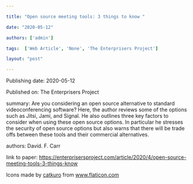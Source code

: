 ---
title: "Open source meeting tools: 3 things to know "
date: "2020-05-12"
authors: ['admin']
tags:  ['Web Article', 'None', 'The Enterprisers Project']
layout: "post"
---
Publishing date: 2020-05-12

Published on: The Enterprisers Project

summary: Are you considering an open source alternative to standard videoconferencing software? Here, the author reviews some of the options such as Jitsi,  Jami, and Signal. He also outlines three key factors to consider when using these open source options. In particular he stresses the security of open source options but also warns that there will be trade offs between these tools and their commercial alternatives. 

authors: David. F. Carr 

link to paper: https://enterprisersproject.com/article/2020/4/open-source-meeting-tools-3-things-know

Icons made by <a href="https://www.flaticon.com/free-icon/bookshelves_3576884" title="catkuro">catkuro</a> from <a href="https://www.flaticon.com/" title="Flaticon"> www.flaticon.com</a>